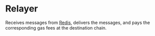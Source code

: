 # Relayer

Receives messages from [Redis](https://redis.io/), delivers the messages, and pays the corresponding gas fees at the destination chain.
